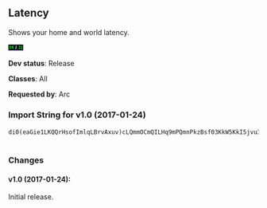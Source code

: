 ## Latency

Shows your home and world latency.

![Screenshot](./screenshot.png?raw=true)

**Dev status**: Release

**Classes**: All

**Requested by**: Arc

### Import String for v1.0 (2017-01-24)

    di0(eaGie1LKQQrHsofImlqLBrvAxuv)cLQmmOCmQILHq9mPQmnPkzBsf03KkW5KkI5jvu3tc(NuPCqkrluQs9qPs1gri(OufnsuQCsPkSsOAMQa7KsYprinuPsAPGspLktvI(kOQERur6UsfQ9c5Vucdw5WsAXsL4XumzuCzHndYNvHgTe60QYQrPQETkOzRQUnLA3a)gvdhuLLJ0ZLY0fDDvA7GIVtj14vrNhbRxQqMpkL9tg5bvICmOsKRAYhh0qLi3d8sujYzUTKBJCFUP(1SuRGw9sRweaye(NBQFny1kOb)OEOLxAT5tJJpoO1Pw6)y6yFAC8Xbcx4W6BUTKBxgNPwbnYKfUW)Ct9RbDbM8XbAg(NtpOMbWqG1jjHRPPP9G0a8u7ullgaHRPPPPPPPrJ8sbAK7w3ilCnnnT43IhK2PwN18GHPLfdGW10000000OrEPanio1UMSiZMbccddccdRFg2OKHt7KKMxVA)O10YIvGMhmmn7MwbTJ0iacxtttl(T4bPDQ1zT(WW0YIbq4AAAAAAAA0iVuGgeNAxtwKzZabbbbbHH1pdBuYWPDssZRxnpyyE7ddtZUPvqJq8)CRfUMMMw8BHW10000000OrEPanio1UMSiZMbccccdddRFg2OKHt7KKMxVA2CAOLfRaT(WW0SBAf0ObJW1000caJWdaJWf(NBQFnOlWKpoqJgq0OvKfjHRPPP95M6xRlvaJ1pMSypaWP1LkGX6htwKO3eoTFndGHa742bCA)Agadb4ZPFgTcA9msRI0L1SXIKW1000G13CBj3UmotTcAg(NtpOMbWqG1VMbWqGDC7GKVpzn2tJSVVH)50dQzamey9RzameGpN(zij8aWiCHdDbM8XbAw6BUTKBxgNjrUadlscxtttJg5Lc0G13CBj3UmotHhagHlCy9ZN5WGQvqdw)8zomOACQw3TO8zhuFRcRlFMddkR(WGtJgq0OvKeYXWTWCBj3g1BuIsKZCBj3UmotKd6cm5JdyrsJg5Lc0QxA1IaaJV52sUDzCMe5cmSiPfagKJjAgKZsQrdgp(yAeJ5Pd8I5XlX9c5yEn2)cm5dMa5Q)pYX8AW7xjugNjY1Vb5G4Ge5icTcm8xJOGa5G4G096OazvNGCpgK7GAgadbKdCTlPVJhdAdzLhKJghFCqjb4fixgNjY1Ipux5pqICLeTRW2JEYUsKlPVJhdkQe5cycqICDNdyE5JdAixsaEbY1YAEBi3feWeGe5Q3KJC3wyr9BDLqlP3a1BuIsKZg5yqUgYrSpX(e73HihmiR80lI9Gseca
     

### Changes

#### v1.0 (2017-01-24):

Initial release.

